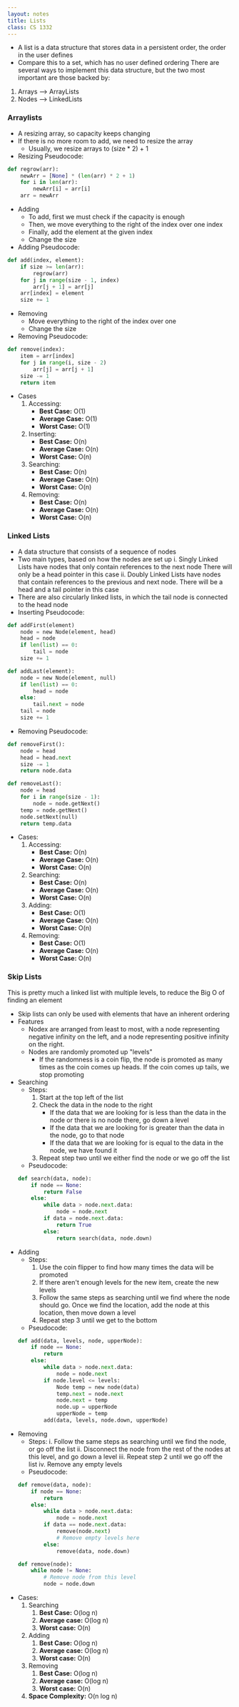 ```yaml
---
layout: notes
title: Lists
class: CS 1332
---
```


* A list is a data structure that stores data in a persistent order, the order in the user defines
* Compare this to a set, which has no user defined ordering
There are several ways to implement this data structure, but the two most important are those backed by:
1. Arrays --> ArrayLists
2. Nodes --> LinkedLists

### Arraylists
* A resizing array, so capacity keeps changing
* If there is no more room to add, we need to resize the array
	* Usually, we resize arrays to (size * 2) + 1
* Resizing Pseudocode:
```python
def regrow(arr):
	newArr = [None] * (len(arr) * 2 + 1)
	for i in len(arr):
		newArr[i] = arr[i]
	arr = newArr
```
* Adding
	* To add, first we must check if the capacity is enough
	* Then, we move everything to the right of the index over one index
	* Finally, add the element at the given index
	* Change the size
* Adding Pseudocode:
```python
def add(index, element):
	if size >= len(arr):
		regrow(arr)
	for j in range(size - 1, index)
		arr[j + 1] = arr[j]
	arr[index] = element
	size += 1
```
* Removing
	* Move everything to the right of the index over one
	* Change the size
* Removing Pseudocode:
```python
def remove(index):
	item = arr[index]
	for j in range(i, size - 2)
		arr[j] = arr[j + 1]
	size -= 1
	return item
```
* Cases
	1. Accessing:
		 * **Best Case:** O(1)
		 * **Average Case:** O(1)
		 * **Worst Case:** O(1)
	2. Inserting:
		* **Best Case:** O(n)
		* **Average Case:** O(n)
		* **Worst Case:** O(n) 
	3. Searching:
		* **Best Case:** O(n)
		* **Average Case:** O(n)
		* **Worst Case:** O(n) 
	4. Removing:
		* **Best Case:** O(n)
		* **Average Case:** O(n)
		* **Worst Case:** O(n) 

### Linked Lists
* A data structure that consists of a sequence of nodes
* Two main types, based on how the nodes are set up
	i. Singly Linked Lists have nodes that only contain references to the next node
	There will only be a head pointer in this case
	ii. Doubly Linked Lists have nodes that contain references to the previous and next node.
	There will be a head and a tail pointer in this case
* There are also circularly linked lists, in which the tail node is connected to the head node
* Inserting Pseudocode:
```python
def addFirst(element)
	node = new Node(element, head)
	head = node
	if len(list) == 0:
		tail = node
	size += 1

def addLast(element):
	node = new Node(element, null)
	if len(list) == 0:
		head = node
	else:
		tail.next = node
	tail = node
	size += 1
```
* Removing Pseudocode:
```python
def removeFirst():
	node = head
	head = head.next
	size -= 1
	return node.data

def removeLast():
	node = head
	for i in range(size - 1):
		node = node.getNext()
	temp = node.getNext()
	node.setNext(null)
	return temp.data
```
* Cases:
	1. Accessing:
		* **Best Case:** O(n)
		* **Average Case:** O(n)
		* **Worst Case:** O(n) 
	2. Searching:
		* **Best Case:** O(n)
		* **Average Case:** O(n)
		* **Worst Case:** O(n) 
	3. Adding:
		* **Best Case:** O(1)
		* **Average Case:** O(n)
		* **Worst Case:** O(n) 
	4. Removing:
		* **Best Case:** O(1)
		* **Average Case:** O(n)
		* **Worst Case:** O(n) 

### Skip Lists
This is pretty much a linked list with multiple levels, to reduce the Big O of finding an element
* Skip lists can only be used with elements that have an inherent ordering
* Features
	* Nodex are arranged from least to most, with a node representing negative infinity on the left, and a node representing positive infinity on the right. 
	* Nodes are randomly promoted up "levels"
		* If the randomness is a coin flip, the node is promoted as many times as the coin comes up heads. If the coin comes up tails, we stop promoting
* Searching
	* Steps:
		1. Start at the top left of the list
		2. Check the data in the node to the right
			* If the data that we are looking for is less than the data in the node or there is no node there, go down a level
			* If the data that we are looking for is greater than the data in the node, go to that node
			* If the data that we are looking for is equal to the data in the node, we have found it
		3. Repeat step two until we either find the node or we go off the list
	* Pseudocode:
	```python
	def search(data, node):
		if node == None:
			return False
		else:
			while data > node.next.data:
				node = node.next
			if data = node.next.data:
				return True
			else:
				return search(data, node.down)
	```
* Adding
	* Steps:
		1. Use the coin flipper to find how many times the data will be promoted
		2. If there aren't enough levels for the new item, create the new levels
		3. Follow the same steps as searching until we find where the node should go. Once we find the location, add the node at this location, then move down a level
		4. Repeat step 3 until we get to the bottom
	* Pseudocode:
	```python
	def add(data, levels, node, upperNode):
		if node == None:
			return
		else:
			while data > node.next.data:
				node = node.next
			if node.level <= levels:
				Node temp = new node(data)
				temp.next = node.next
				node.next = temp
				node.up = upperNode
				upperNode = temp
			add(data, levels, node.down, upperNode)
	```
* Removing
	* Steps:
		i. Follow the same steps as searching until we find the node, or go off the list
		ii. Disconnect the node from the rest of the nodes at this level, and go down a level
		iii. Repeat step 2 until we go off the list
		iv. Remove any empty levels
	* Pseudocode:
	```python
	def remove(data, node):
		if node == None:
			return
		else:
			while data > node.next.data:
				node = node.next
			if data == node.next.data:
				remove(node.next)
				# Remove empty levels here
			else:
				remove(data, node.down)

	def remove(node):
		while node != None:
			# Remove node from this level
			node = node.down
	```
* Cases:
	1. Searching
		1. **Best Case:** O(log n)
		2. **Average case:** O(log n)
		3. **Worst case:** O(n)
	2. Adding
		1. **Best Case:** O(log n)
		2. **Average case:** O(log n)
		3. **Worst case:** O(n)
	3. Removing
		1. **Best Case:** O(log n)
		2. **Average case:** O(log n)
		3. **Worst case:** O(n)
	4. **Space Complexity:** O(n log n)
